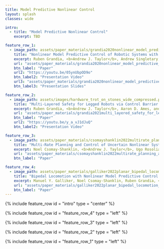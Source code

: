 ```yaml
---
title: Model Predictive Nonlinear Control
layout: splash
classes: wide

intro:
  - title: "Model Predictive Nonlinear Control"
    excerpt: TBD

feature_row_1:
  - image_path: assets/paper_materials/grandia2020nonlinear_model_predictive_control_of_robotic_systems_with_control_lyapunov_functions/wedding_cake.png
    title: "Nonlinear Model Predictive Control of Robotic Systems with Control Lyapunov Functions"
    excerpt: Ruben Grandia, <b>Andrew J. Taylor</b>, Andrew Singletary, Marco Hutter, and Aaron D. Ames, in <i>Proceedings of Robotics</i><i>:</i><i> Science and Systems XVI (RSS)</i>, Bend, OR, USA, 2020. <br> <br> <b>Abstract:</b> The theoretical unification of Nonlinear Model Predictive Control (NMPC) with Control Lyapunov Functions (CLFs) provides a framework for achieving optimal control performance while ensuring stability guarantees. In this paper we present the first real-time realization of a unified NMPC and CLF controller on a robotic system with limited computational resources. These limitations motivate a set of approaches for efficiently incorporating CLF stability constraints into a general NMPC formulation. We evaluate the performance of the proposed methods compared to baseline CLF and NMPC controllers with a robotic Segway platform both in simulation and on hardware. The addition of a prediction horizon provides a performance advantage over CLF based controllers, which operate optimally point-wise in time. Moreover, the explicitly imposed stability constraints remove the need for difficult cost function and parameter tuning required by NMPC. Therefore the unified controller improves the performance of each isolated controller and simplifies the overall design process.
    url: "assets/paper_materials/grandia2020nonlinear_model_predictive_control_of_robotic_systems_with_control_lyapunov_functions/paper.pdf"
    btn_label: "Paper"
    url2: "https://youtu.be/05ynUbpOD9o"
    btn_label2: "Presentation Video"
    url3: "assets/paper_materials/grandia2020nonlinear_model_predictive_control_of_robotic_systems_with_control_lyapunov_functions/presentation_slides.pdf"
    btn_label3: "Presentation Slides"

feature_row_2:
  - image_path: assets/images/hardware_trot_on_stones_wide_compressed.png
    title: "Multi-Layered Safety for Legged Robots via Control Barrier Functions and Model Predictive Control"
    excerpt: Ruben Grandia, <b>Andrew J. Taylor</b>, Aaron D. Ames, and Marco Hutter, in <i>Proceedings of the IEEE International Conference on Robotics and Automation (ICRA)</i>, Xi'an, China, 2021, pp. 8352-8358. <br> <br> <b>Abstract:</b> The problem of dynamic locomotion over rough terrain requires both accurate foot placement together with an emphasis on dynamic stability. Existing approaches to this problem prioritize immediate safe foot placement over longer term dynamic stability considerations, or relegate the coordination of foot placement and dynamic stability to heuristic methods. We propose a multi-layered locomotion framework that unifies Control Barrier Functions (CBFs) with Model Predictive Control (MPC) to simultaneously achieve safe foot placement and dynamic stability. Our approach incorporates CBF based safety constraints both in a low frequency kino-dynamic MPC formulation and a high frequency inverse dynamics tracking controller. This ensures that safety-critical execution is considered when optimizing locomotion over a longer horizon. We validate the proposed method in a 3D stepping-stone scenario in simulation and experimentally on the ANYmal quadruped platform.
    url: "assets/paper_materials/grandia2021multi_layered_safety_for_legged_robots_via_control_barrier_functions_and_model_predictive_control/paper.pdf"
    btn_label: "Paper"
    url2: "https://youtu.be/y_a_vJ1dJuQ"
    btn_label2: "Presentation Video"

feature_row_3:
  - image_path: assets/paper_materials/csomayshanklin2022multirate_planning_and_control_of_uncertain_nonlinear_systems_model_predictive_control_and_control_lyapunov_functions/bezier_diagram_2.png
    title: "Multi-Rate Planning and Control of Uncertain Nonlinear Systems: Model Predictive Control and Control Lyapunov Functions"
    excerpt: Noel Csomay-Shanklin, <b>Andrew J. Taylor</b>, Ugo Rosolia, and Aaron D. Ames, in <i>Proceedings of the IEEE 61st Conference on Decision and Control (CDC)</i>, Cancún, Mexico, 2022. <br> <br> <b>Abstract:</b> Modern control systems must operate in increasingly complex environments subject to safety constraints and input limits, and are often implemented in a hierarchical fashion with different controllers running at multiple time scales. Yet traditional constructive methods for nonlinear controller synthesis typically ``flatten'' this hierarchy, focusing on a single time scale, and thereby limited the ability to make rigorous guarantees on constraint satisfaction that hold for the entire system. In this work we seek to address the stabilization of constrained nonlinear systems through a <i>multi-rate</i> control architecture. This is accomplished by iteratively planning continuous reference trajectories for a nonlinear system using a linearized model and Model Predictive Control (MPC), and tracking said trajectories using the full-order nonlinear model and Control Lyapunov Functions (CLFs). Connecting these two levels of control design in a way that ensures constraint satisfaction is achieved through the use of <i>Bézier curves</i>, which enable planning continuous trajectories respecting constraints by planning a sequence of discrete points. Our framework is encoded via convex optimization problems which may be efficiently solved, as demonstrated in simulation.
    url: "assets/paper_materials/csomayshanklin2022multirate_planning_and_control_of_uncertain_nonlinear_systems_model_predictive_control_and_control_lyapunov_functions/paper.pdf"
    btn_label: "Paper"

feature_row_4:
  - image_path: assets/paper_materials/galliker2022planar_bipedal_locomotion_with_nonlinear_model_predictive_control_online_gait_generation_using_whole_body_dynamics/Fig1.jpg
    title: "Bipedal Locomotion with Nonlinear Model Predictive Control: Online Gait Generation using Whole-Body Dynamics"
    excerpt: Manuel Y. Galliker, Noel Csomay-Shanklin, Ruben Grandia, <b>Andrew J. Taylor</b>, Farbod Farshidian, Marco Hutter, and Aaron D. Ames, in <i>Proceedings of the IEEE-RAS Conference on Humanoid Robots (Humanoids)</i>, Ginowan, Okinawa, Japan 2022. <br> <br> <b>Abstract:</b> The ability to generate dynamic walking in real-time for bipedal robots with input constraints and underactuation has the potential to enable locomotion in dynamic, complex and unstructured environments. Yet, the high-dimensional nature of bipedal robots has limited the use of full-order rigid body dynamics to gaits which are synthesized offline and then tracked online. In this work we develop an online nonlinear model predictive control approach that leverages the full-order dynamics to realize diverse walking behaviors. Additionally, this approach can be coupled with gaits synthesized offline via a desired reference to enable a shorter prediction horizon and rapid online re-planning, bridging the gap between online reactive control and offline gait planning. We demonstrate the proposed method, both with and without an offline gait, on the planar robot AMBER-3M in simulation and on hardware.
    url: "assets/paper_materials/galliker2022planar_bipedal_locomotion_with_nonlinear_model_predictive_control_online_gait_generation_using_whole_body_dynamics/paper.pdf"
    btn_label: "Paper"
---
```


{% include feature_row id = "intro" type = "center" %}

{% include feature_row id = "feature_row_4" type = "left" %}

{% include feature_row id = "feature_row_3" type = "left" %}

{% include feature_row id = "feature_row_2" type = "left" %}

{% include feature_row id = "feature_row_1" type = "left" %}
